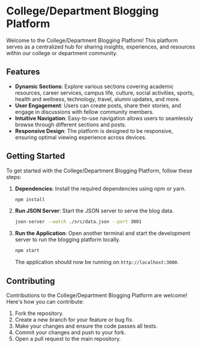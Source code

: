 # College/Department Blogging Platform

Welcome to the College/Department Blogging Platform! This platform serves as a centralized hub for sharing insights, experiences, and resources within our college or department community.

## Features

- **Dynamic Sections**: Explore various sections covering academic resources, career services, campus life, culture, social activities, sports, health and wellness, technology, travel, alumni updates, and more.
- **User Engagement**: Users can create posts, share their stories, and engage in discussions with fellow community members.
- **Intuitive Navigation**: Easy-to-use navigation allows users to seamlessly browse through different sections and posts.
- **Responsive Design**: The platform is designed to be responsive, ensuring optimal viewing experience across devices.

## Getting Started

To get started with the College/Department Blogging Platform, follow these steps:

1. **Dependencies**: Install the required dependencies using npm or yarn.

   ```bash
   npm install
   ```

2. **Run JSON Server**: Start the JSON server to serve the blog data.

   ```bash
   json-server --watch ./src/data.json --port 3001
   ```

3. **Run the Application**: Open another terminal and start the development server to run the blogging platform locally.

   ```bash
   npm start
   ```

   The application should now be running on `http://localhost:3000`.

## Contributing

Contributions to the College/Department Blogging Platform are welcome! Here's how you can contribute:

1. Fork the repository.
2. Create a new branch for your feature or bug fix.
3. Make your changes and ensure the code passes all tests.
4. Commit your changes and push to your fork.
5. Open a pull request to the main repository.

